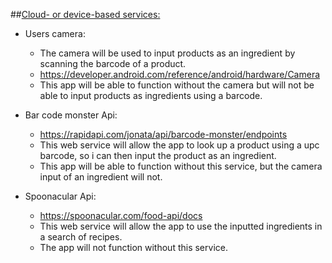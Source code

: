 ##[Cloud- or device-based services:](https://github.com/Alex-Garber/smart-cheff/blob/master/docs/work/cdservices.md)

* Users camera: 
  * The camera will be used to input products as an ingredient by scanning the barcode of a product.
  * <https://developer.android.com/reference/android/hardware/Camera>
   * This app will be able to function without the camera but will not be able to input products as ingredients using a barcode.
   
* Bar code monster Api:
  * <https://rapidapi.com/jonata/api/barcode-monster/endpoints>
  * This web service will allow the app to look up a product using a upc barcode, so i can then input the product as an ingredient.
  * This app will be able to function without this service, but the camera input of an ingredient will not.
 
* Spoonacular Api:
  * <https://spoonacular.com/food-api/docs>
  * This web service will allow the app to use the inputted ingredients in a search of recipes.
  * The app will not function without this service.